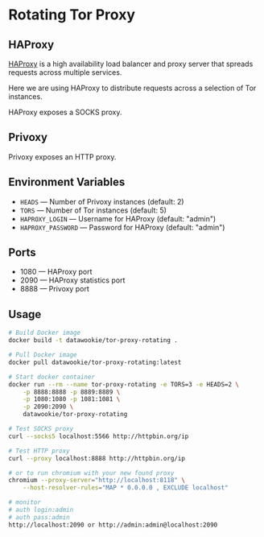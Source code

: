 # Rotating Tor Proxy

## HAProxy

[HAProxy](https://www.haproxy.com/) is a high availability load balancer and proxy server that spreads requests across multiple services.

Here we are using HAProxy to distribute requests across a selection of Tor instances.

HAProxy exposes a SOCKS proxy.

## Privoxy

Privoxy exposes an HTTP proxy.
## Environment Variables

- `HEADS` — Number of Privoxy instances (default: 2)
- `TORS` — Number of Tor instances (default: 5)
- `HAPROXY_LOGIN` — Username for HAProxy (default: "admin")
- `HAPROXY_PASSWORD` — Password for HAProxy (default: "admin")

## Ports

- 1080 — HAProxy port
- 2090 — HAProxy statistics port
- 8888 — Privoxy port

## Usage

```bash
# Build Docker image
docker build -t datawookie/tor-proxy-rotating .

# Pull Docker image
docker pull datawookie/tor-proxy-rotating:latest

# Start docker container
docker run --rm --name tor-proxy-rotating -e TORS=3 -e HEADS=2 \
    -p 8888:8888 -p 8889:8889 \
    -p 1080:1080 -p 1081:1081 \
    -p 2090:2090 \
    datawookie/tor-proxy-rotating

# Test SOCKS proxy
curl --socks5 localhost:5566 http://httpbin.org/ip

# Test HTTP proxy
curl --proxy localhost:8888 http://httpbin.org/ip

# or to run chromium with your new found proxy
chromium --proxy-server="http://localhost:8118" \
    --host-resolver-rules="MAP * 0.0.0.0 , EXCLUDE localhost"

# monitor
# auth login:admin
# auth pass:admin
http://localhost:2090 or http://admin:admin@localhost:2090
```
